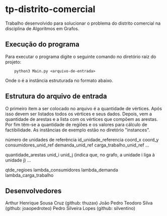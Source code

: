 # tp-distrito-comercial

Trabalho desenvolvido para solucionar o problema do distrito comercial na disciplina de Algoritmos em Grafos.

## Execução do programa

Para executar o programa digite o seguinte comando no diretório raiz do projeto:
       
        python3 Main.py <arquivo-de-entrada>

Onde o <arquivo-de-entrada> é a instância estruturada no formato abaixo.

## Estrutura do arquivo de entrada

O primeiro item a ser colocado no arquivo é a quantidade de vértices. Após isso devem ser listados todos os vértices e seus dados.
Depois, vem a quantidade de arestas e a lista com os vértices que compõem as arestas.
Por fim têm-se a quantidade de regiões e os valores para cálculo de factibilidade.
As instâncias de exemplo estão no diretório "instances".

número de unidades de referência
id_unidade_referencia coord_x coord_y consumidores_unid_ref demanda_unid_ref carga_trabalho_unid_ref
...

quantidade_arestas
unid_i unid_j (indica que, no grafo, a unidade i liga à unidade j)
...

qtde_regioes lambda_consumidores lambda_demanda lambda_carga_trabalho

## Desenvolvedores

Arthur Henrique Sousa Cruz (github: thuzax)
João Pedro Teodoro Silva (github: joaopedroteo)
Pedro Silveira Lopes (github: silventino)

